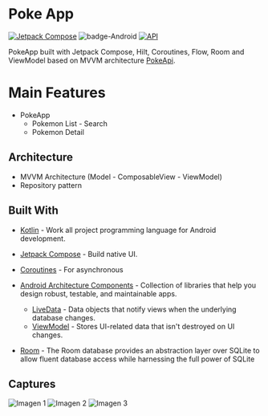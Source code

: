 # Poke App
[![Jetpack Compose](https://img.shields.io/badge/Jetpack%20Compose-1.7.6-%230075FF.svg)](https://developer.android.com/jetpack/compose)
![badge-Android](https://img.shields.io/badge/Platform-Android-brightgreen)
[![API](https://img.shields.io/badge/API-23%2B-brightgreen.svg?style=flat)](https://android-arsenal.com/api?level=23)

PokeApp built with Jetpack Compose, Hilt, Coroutines, Flow, Room and ViewModel based on MVVM architecture [PokeApi](https://pokeapi.co/). </br>

# Main Features
- PokeApp
  - Pokemon List - Search
  - Pokemon Detail


## Architecture
- MVVM Architecture (Model - ComposableView - ViewModel)
- Repository pattern


## Built With
- [Kotlin](https://kotlinlang.org/) - Work all project programming language for Android development.
- [Jetpack Compose](https://developer.android.com/jetpack/compose) - Build native UI.
- [Coroutines](https://kotlinlang.org/docs/reference/coroutines-overview.html) - For asynchronous
- [Android Architecture Components](https://developer.android.com/topic/libraries/architecture) - Collection of libraries that help you design robust, testable, and maintainable apps.
  - [LiveData](https://developer.android.com/topic/libraries/architecture/livedata) - Data objects that notify views when the underlying database changes.
  - [ViewModel](https://developer.android.com/topic/libraries/architecture/viewmodel) - Stores UI-related data that isn't destroyed on UI changes.

- [Room](https://developer.android.com/training/data-storage/room) - The Room database provides an abstraction layer over SQLite to allow fluent database access while harnessing the full power of SQLite


## Captures
![Imagen 1](screencapture/search_screen.png)
![Imagen 2](screencapture/scan_screen.png)
![Imagen 3](screencapture/detail_screen.png)
